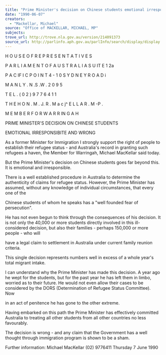```yaml
---
title: "Prime Minister's decision on Chinese students emotional irresponsible and wrong"
date: "1990-06-07"
creators:
  - "Mackellar, Michael"
source: "Office of MACKELLAR, MICHAEL, MP"
subjects:
trove_url: http://trove.nla.gov.au/version/214091373
source_url: http://parlinfo.aph.gov.au/parlInfo/search/display/display.w3p;query=Id%3A%22media/pressrel/HPR08024649%22
---
```


 H O U S E  O F  R E P R E S E N T A T I V E S

 P A R L I A M E N T  O F  A U S T R A L I A S U IT E  1 2a 

 P A C IF I C P O I N T   4 - 1 0  S Y D N E Y  R O A D  i 

 M A N L Y .  N .S .W . 2 0 9 5  

 T E L .  ( 0 2 ) 9 7 7 6 4 1  1

 T H E  H O N .  M .  J. R . M a c j^ E L L A R .  M -P .

 M E M B E R  F O R  W A R R IN G A H

 PRIME MINISTER'S DECISION ON CHINESE STUDENTS 

 EMOTIONAL IRRESPONSIBITE AND WRONG

 As a former Minister for Immigration I strongly support the  right of people to establish their refugee status - and  Australia's record in granting such refugees a haven, the  Member for Warringah, Michael MacKellar said today.

 But the Prime Minister's decision on Chinese students goes  far beyond this. It is emotional and irresponsible.

 There is a well established procedure in Australia to  determine the authenticity of claims for refugee status.  However, the Prime Minister has assumed, without any  knowledge of individual circumstances, that every one of the 

 Chinese students of whom he speaks has a "well founded fear  of persecution".

 He has not even begun to think through the consequences of  his decision. It is not only the 40,000 or more students  directly involved in this ill-considered decision, but also  their families - perhaps 150,000 or more people - who will 

 have a legal claim to settlement in Australia under current  family reunion criteria.

 This single decision represents numbers well in excess of a  whole year's total migrant intake.

 I can understand why the Prime Minister has made this  decision. A year ago he wept for the students, but for the  past year he has left them in limbo, worried as to their  future. He would not even allow their cases to be considered  by the DORS (Determination of Refugee Status Committee). Now 

 in an act of penitence he has gone to the other extreme.

 Having embarked on this path the Prime Minister has  effectively committed Australia to treating all other  students from all other countries no less favourably.

 The decision is wrong - and any claim that the Government  has a well thought through immigration program is shown to  be a sham.

 Further information: Michael MacKellar (02) 9776411  Thursday 7 June 1990

